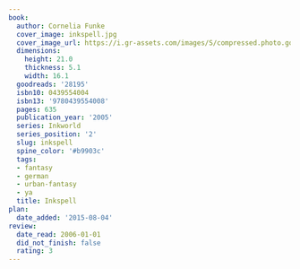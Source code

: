 ```yaml
---
book:
  author: Cornelia Funke
  cover_image: inkspell.jpg
  cover_image_url: https://i.gr-assets.com/images/S/compressed.photo.goodreads.com/books/1395358683l/28195._SX98_.jpg
  dimensions:
    height: 21.0
    thickness: 5.1
    width: 16.1
  goodreads: '28195'
  isbn10: 0439554004
  isbn13: '9780439554008'
  pages: 635
  publication_year: '2005'
  series: Inkworld
  series_position: '2'
  slug: inkspell
  spine_color: '#b9903c'
  tags:
  - fantasy
  - german
  - urban-fantasy
  - ya
  title: Inkspell
plan:
  date_added: '2015-08-04'
review:
  date_read: 2006-01-01
  did_not_finish: false
  rating: 3
---
```

